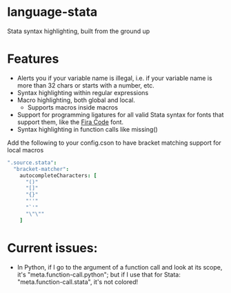 # language-stata
Stata syntax highlighting, built from the ground up

# Features

- Alerts you if your variable name is illegal, i.e. if your variable name is more than 32 chars or starts with a number, etc.
- Syntax highlighting within regular expressions
- Macro highlighting, both global and local.
  - Supports macros inside macros
- Support for programming ligatures for all valid Stata syntax for fonts that support them, like the [Fira Code](https://github.com/tonsky/FiraCode) font.
- Syntax highlighting in function calls like missing()


Add the following to your config.cson to have bracket matching support for local macros
```coffeescript
".source.stata":
  "bracket-matcher":
    autocompleteCharacters: [
      "()"
      "[]"
      "{}"
      "''"
      "`'"
      "\"\""
    ]
```

# Current issues:
- In Python, if I go to the argument of a function call and look at its scope, it's "meta.function-call.python"; but if I use that for Stata: "meta.function-call.stata", it's not colored!